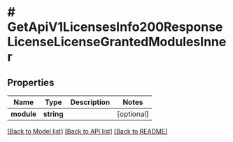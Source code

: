 # # GetApiV1LicensesInfo200ResponseLicenseLicenseGrantedModulesInner

## Properties

Name | Type | Description | Notes
------------ | ------------- | ------------- | -------------
**module** | **string** |  | [optional]

[[Back to Model list]](../../README.md#models) [[Back to API list]](../../README.md#endpoints) [[Back to README]](../../README.md)
